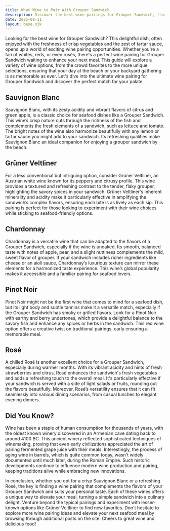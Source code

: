 ```yaml
---
title: What Wine to Pair With Grouper Sandwich
description: Discover the best wine pairings for Grouper Sandwich, from bold reds to crisp whites.
date: 2025-08-11
layout: base.njk
---
```


Looking for the best wine for Grouper Sandwich? This delightful dish, often enjoyed with the freshness of crisp vegetables and the zest of tartar sauce, opens up a world of exciting wine pairing opportunities. Whether you're a fan of whites, reds, or even rosés, there's a perfect wine pairing for Grouper Sandwich waiting to enhance your next meal. This guide will explore a variety of wine options, from the crowd favorites to the more unique selections, ensuring that your day at the beach or your backyard gathering is as memorable as ever. Let's dive into the ultimate wine pairing for Grouper Sandwich and discover the perfect match for your palate.

## Sauvignon Blanc

Sauvignon Blanc, with its zesty acidity and vibrant flavors of citrus and green apple, is a classic choice for seafood dishes like a Grouper Sandwich. This wine’s crisp nature cuts through the richness of the fish and complements the fresh elements of a sandwich, such as lettuce and tomato. The bright notes of the wine also harmonize beautifully with any lemon or tartar sauce you might add to your sandwich. Its refreshing qualities make Sauvignon Blanc an ideal companion for enjoying a grouper sandwich by the beach.

## Grüner Veltliner

For a less conventional but intriguing option, consider Grüner Veltliner, an Austrian white wine known for its peppery and citrusy profile. This wine provides a textured and refreshing contrast to the tender, flaky grouper, highlighting the savory spices in your sandwich. Grüner Veltliner's inherent minerality and acidity make it particularly effective in amplifying the sandwich’s complex flavors, ensuring each bite is as lively as each sip. This pairing is perfect for those looking to experiment with their wine choices while sticking to seafood-friendly options.

## Chardonnay

Chardonnay is a versatile wine that can be adapted to the flavors of a Grouper Sandwich, especially if the wine is unoaked. Its smooth, balanced taste with notes of apple, pear, and a slight nuttiness complements the mild, sweet flavor of grouper. If your sandwich includes richer ingredients like cheese or an aioli sauce, Chardonnay’s luxurious texture can mirror these elements for a harmonized taste experience. This wine’s global popularity makes it accessible and a familiar pairing for seafood lovers.

## Pinot Noir

Pinot Noir might not be the first wine that comes to mind for a seafood dish, but its light body and subtle tannins make it a versatile match, especially if the Grouper Sandwich has smoky or grilled flavors. Look for a Pinot Noir with earthy and berry undertones, which provide a delightful balance to the savory fish and enhance any spices or herbs in the sandwich. This red wine option offers a creative twist on traditional pairings, early ensuring a memorable meal.

## Rosé

A chilled Rosé is another excellent choice for a Grouper Sandwich, especially during warmer months. With its vibrant acidity and hints of fresh strawberries and citrus, Rosé enhances the sandwich's fresh vegetables and adds a refreshing touch to the overall meal. It's particularly effective if your sandwich is served with a side of light salads or fruits, rounding out the flavors beautifully. Moreover, Rosé’s versatility ensures that it can fit seamlessly into various dining scenarios, from casual lunches to elegant evening dinners.

## Did You Know?

Wine has been a staple of human consumption for thousands of years, with the oldest known winery discovered in an Armenian cave dating back to around 4100 BC. This ancient winery reflected sophisticated techniques of winemaking, proving that even early civilizations appreciated the art of pairing fermented grape juice with their meals. Interestingly, the process of aging wine in barrels, which is quite common today, wasn't widely documented until much later, during the Roman Empire. Such historic developments continue to influence modern wine production and pairing, keeping traditions alive while embracing new innovations.

In conclusion, whether you opt for a crisp Sauvignon Blanc or a refreshing Rosé, the key is finding a wine pairing that complements the flavors of your Grouper Sandwich and suits your personal taste. Each of these wines offers a unique way to elevate your meal, turning a simple sandwich into a culinary delight. Venture beyond the typical pairings and experiment with lesser-known options like Grüner Veltliner to find new favorites. Don't hesitate to explore more wine pairing ideas and elevate your next seafood meal by browsing through additional posts on the site. Cheers to great wine and delicious food!